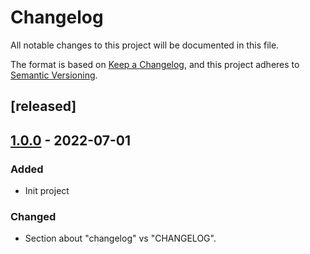 # Changelog
All notable changes to this project will be documented in this file.

The format is based on [Keep a Changelog](https://keepachangelog.com/en/1.0.0/),
and this project adheres to [Semantic Versioning](https://semver.org/spec/v2.0.0.html).

## [released]

## [1.0.0] - 2022-07-01
### Added
- Init project 

### Changed


- Section about "changelog" vs "CHANGELOG".



[Unreleased]: "https://github.com/Cr7Sund/MyFrameWork.Excel
[1.0.0]: https://github.com/olivierlacan/keep-a-changelog/compare/v0.3.0...v1.0.0
